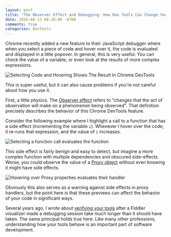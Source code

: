 ```yaml
---
layout: post
title: "The Observer Effect and Debugging: How Dev Tools Can Change Your Code's Behavior"
date: 2016-08-13 08:39:00 -0700
comments: true
categories: DevTools
---
```



Chrome recently added a new feature to their JavaScript debugger where when you select a piece of code and hover over it, the code is evaluated and displayed in a little popover.
In general, this is very useful.
You can check the value of a variable, or even look at the results of more complex expressions.

![Selecting Code and Hovering Shows The Result In Chrome DevTools](https://itsananderson.blob.core.windows.net/post-images/chrome-inspect-selection.gif)

This is super useful, but it can also cause problems if you're not careful about how you use it.

First, a little physics.
The <a href="https://en.wikipedia.org/wiki/Observer_effect_(physics)">Observer effect</a> refers to "changes that the act of observation will make on a phenomenon being observed".
That definition precisely describes the behavior of this Chrome DevTools feature.

Consider the following example where I highlight a call to a function that has a side effect (incrementing the variable `i`).
Whenever I hover over the code, it re-runs that expression, and the value of `i` increases.

![Selecting a function call evaluates the function](https://itsananderson.blob.core.windows.net/post-images/debug-inspect-selection.gif)

This side effect is fairly benign and easy to detect, but imagine a more complex function with multiple dependencies and obscured side-effects.
Worse, you could observe the value of a [Proxy object](https://developer.mozilla.org/en-US/docs/Web/JavaScript/Reference/Global_Objects/Proxy) without even knowing it might have side effects.

![Hovering over Proxy properties evaluates their handler](https://itsananderson.blob.core.windows.net/post-images/chrome-proxy-hover.gif)

Obviously this also serves as a warning against side effects in proxy handlers, but the point here is that these previews can affect the behavior of your code in significant ways.

Several years ago, I wrote about [verifying your tools](/blog/2014/04/08/a-lesson-in-debugging-verify-your-tools/) after a Fiddler visualizer made a debugging session take much longer than it should have taken.
The same principal holds true here.
Like many other professions, understanding how your tools behave is an important part of software development.


